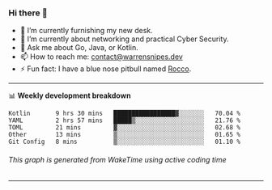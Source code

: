 ### Hi there 👋

- 🔭 I’m currently furnishing my new desk.
- 🌱 I’m currently about networking and practical Cyber Security.
- 💬 Ask me about Go, Java, or Kotlin.
- 📫 How to reach me: contact@warrensnipes.dev
- ⚡ Fun fact: I have a blue nose pitbull named [Rocco](https://i.imgur.com/iLsSCKu.jpg).

-------

📊 **Weekly development breakdown**
<!--START_SECTION:waka-->
```text
Kotlin       9 hrs 30 mins   █████████████████▓░░░░░░░   70.04 % 
YAML         2 hrs 57 mins   █████▒░░░░░░░░░░░░░░░░░░░   21.76 % 
TOML         21 mins         ▓░░░░░░░░░░░░░░░░░░░░░░░░   02.68 % 
Other        13 mins         ▒░░░░░░░░░░░░░░░░░░░░░░░░   01.65 % 
Git Config   8 mins          ▒░░░░░░░░░░░░░░░░░░░░░░░░   01.10 % 
```
<!--END_SECTION:waka-->
###### *This graph is generated from WakeTime using active coding time*
-------
